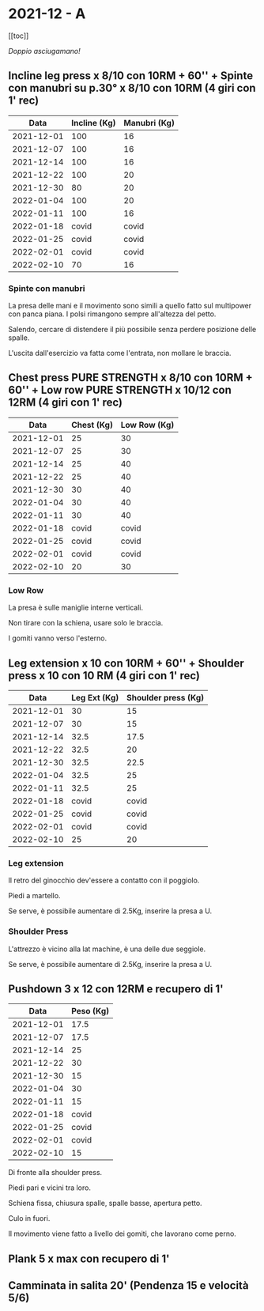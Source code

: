 # 2021-12 - A

[[toc]]

_Doppio asciugamano!_

## Incline leg press x 8/10 con 10RM + 60'' + Spinte con manubri su p.30° x 8/10 con 10RM (4 giri con 1' rec)

| Data       | Incline (Kg) | Manubri (Kg) |
| ---------- | ------------ | ------------ |
| 2021-12-01 |          100 |           16 |
| 2021-12-07 |          100 |           16 |
| 2021-12-14 |          100 |           16 |
| 2021-12-22 |          100 |           20 |
| 2021-12-30 |           80 |           20 |
| 2022-01-04 |          100 |           20 |
| 2022-01-11 |          100 |           16 |
| 2022-01-18 |        covid |        covid |
| 2022-01-25 |        covid |        covid |
| 2022-02-01 |        covid |        covid |
| 2022-02-10 |           70 |           16 |


### Spinte con manubri

La presa delle mani e il movimento sono simili a quello fatto sul multipower con panca piana. I polsi rimangono sempre all'altezza del petto.

Salendo, cercare di distendere il più possibile senza perdere posizione delle spalle.

L'uscita dall'esercizio va fatta come l'entrata, non mollare le braccia.

## Chest press PURE STRENGTH x 8/10 con 10RM + 60'' + Low row PURE STRENGTH x 10/12 con 12RM (4 giri con 1' rec)

| Data       | Chest (Kg) | Low Row (Kg) |
| ---------- | ---------- | ------------ |
| 2021-12-01 |         25 |           30 |
| 2021-12-07 |         25 |           30 |
| 2021-12-14 |         25 |           40 |
| 2021-12-22 |         25 |           40 |
| 2021-12-30 |         30 |           40 |
| 2022-01-04 |         30 |           40 |
| 2022-01-11 |         30 |           40 |
| 2022-01-18 |      covid |        covid |
| 2022-01-25 |      covid |        covid |
| 2022-02-01 |      covid |        covid |
| 2022-02-10 |         20 |           30 |

### Low Row

La presa è sulle maniglie interne verticali. 

Non tirare con la schiena, usare solo le braccia.

I gomiti vanno verso l'esterno.

## Leg extension x 10 con 10RM + 60'' + Shoulder press x 10 con 10 RM (4 giri con 1' rec)

| Data       | Leg Ext (Kg) | Shoulder press (Kg) |
| ---------- | ------------ | ------------------- |
| 2021-12-01 |           30 |                  15 |
| 2021-12-07 |           30 |                  15 |
| 2021-12-14 |         32.5 |                17.5 |
| 2021-12-22 |         32.5 |                  20 |
| 2021-12-30 |         32.5 |                22.5 |
| 2022-01-04 |         32.5 |                  25 |
| 2022-01-11 |         32.5 |                  25 |
| 2022-01-18 |        covid |               covid |
| 2022-01-25 |        covid |               covid |
| 2022-02-01 |        covid |               covid |
| 2022-02-10 |           25 |                  20 |

### Leg extension

Il retro del ginocchio dev'essere a contatto con il poggiolo.

Piedi a martello.

Se serve, è possibile aumentare di 2.5Kg, inserire la presa a U.

### Shoulder Press

L'attrezzo è vicino alla lat machine, è una delle due seggiole.

Se serve, è possibile aumentare di 2.5Kg, inserire la presa a U.

## Pushdown 3 x 12 con 12RM e recupero di 1'

| Data       | Peso (Kg) |
| ---------- | --------- |
| 2021-12-01 |      17.5 |
| 2021-12-07 |      17.5 |
| 2021-12-14 |        25 |
| 2021-12-22 |        30 |
| 2021-12-30 |        15 |
| 2022-01-04 |        30 |
| 2022-01-11 |        15 |
| 2022-01-18 |     covid |
| 2022-01-25 |     covid |
| 2022-02-01 |     covid |
| 2022-02-10 |        15 |

Di fronte alla shoulder press.

Piedi pari e vicini tra loro.

Schiena fissa, chiusura spalle, spalle basse, apertura petto.

Culo in fuori.

Il movimento viene fatto a livello dei gomiti, che lavorano come perno.

## Plank 5 x max con recupero di 1'

## Camminata in salita 20' (Pendenza 15 e velocità 5/6)
